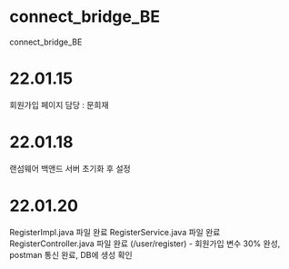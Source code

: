 # connect_bridge_BE
connect_bridge_BE
# 22.01.15
회원가입 페이지 담당 : 문희재
# 22.01.18
랜섬웨어 백앤드 서버 초기화 후 설정
# 22.01.20
RegisterImpl.java 파일 완료
RegisterService.java 파일 완료
RegisterController.java 파일 완료 (/user/register) - 회원가입
변수 30% 완성, postman 통신 완료, DB에 생성 확인